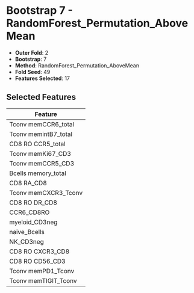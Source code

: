 # Bootstrap 7 - RandomForest_Permutation_AboveMean

- **Outer Fold**: 2
- **Bootstrap**: 7
- **Method**: RandomForest_Permutation_AboveMean
- **Fold Seed**: 49
- **Features Selected**: 17

## Selected Features

| Feature |
|---------|
| Tconv memCCR6_total |
| Tconv memintB7_total |
| CD8 RO CCR5_total |
| Tconv memKi67_CD3 |
| Tconv memCCR5_CD3 |
| Bcells memory_total |
| CD8 RA_CD8 |
| Tconv memCXCR3_Tconv |
| CD8 RO DR_CD8 |
| CCR6_CD8RO |
| myeloid_CD3neg |
| naive_Bcells |
| NK_CD3neg |
| CD8 RO CXCR3_CD8 |
| CD8 RO CD56_CD3 |
| Tconv memPD1_Tconv |
| Tconv memTIGIT_Tconv |
